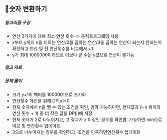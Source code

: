 ## 📝숫자 변환하기
##### 알고리즘 구상
- 연산 3가지에 대해 최소 연산 횟수 -> 동적프로그래밍 사용
- x부터 y까지 n을 더하는 연산/2를 곱하는 연산/3을 곱하는 연산이 되는지 안되는지 확인하고 연산 및 전 연산횟수를 비교해서 +1
- y가 최대 1000000이라므로 이보다 큰 수는 y값으로 연산이 불가능

##### 참고 자료

##### 문제 풀이
- 크기 y+1의 벡터를 1000001으로 초기화
- 연산횟수 계산을 위해 DP[x]=0
- 현재 숫자에서 n을 뺄 수 있는 조건을 확인, 만약 가능하다면, 현재값과 (i-n 위치의 연산 횟수 + 1) 중 더 작은 값을 DP[i]에 저장
- 현재 숫자가 2로 나누어지고, 그 결과가 x 이상인 경우를 확인함. 가능하면 min으로 비교 및 연산횟수 업데이트
- 3으로 나누어지는 경우를 확인하고, 조건을 만족하면연산횟수 업데이트
